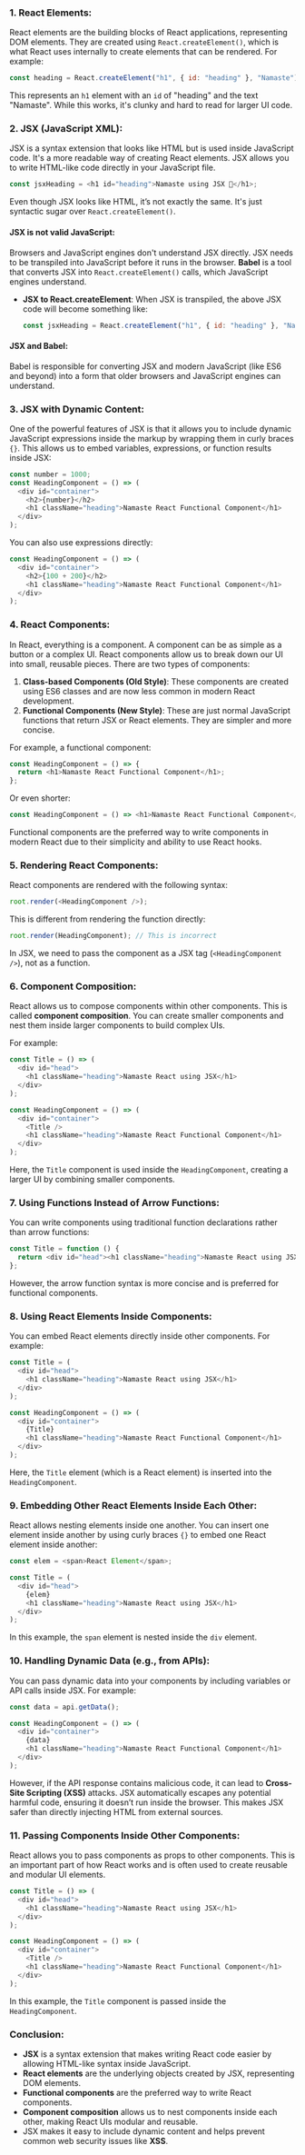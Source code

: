 
### 1. **React Elements**:
React elements are the building blocks of React applications, representing DOM elements. They are created using `React.createElement()`, which is what React uses internally to create elements that can be rendered. For example:

```javascript
const heading = React.createElement("h1", { id: "heading" }, "Namaste");
```

This represents an `h1` element with an `id` of "heading" and the text "Namaste". While this works, it's clunky and hard to read for larger UI code.

### 2. **JSX (JavaScript XML)**:
JSX is a syntax extension that looks like HTML but is used inside JavaScript code. It's a more readable way of creating React elements. JSX allows you to write HTML-like code directly in your JavaScript file.

```javascript
const jsxHeading = <h1 id="heading">Namaste using JSX 🚀</h1>;
```

Even though JSX looks like HTML, it’s not exactly the same. It's just syntactic sugar over `React.createElement()`.

#### JSX is not valid JavaScript:
Browsers and JavaScript engines don't understand JSX directly. JSX needs to be transpiled into JavaScript before it runs in the browser. **Babel** is a tool that converts JSX into `React.createElement()` calls, which JavaScript engines understand.

- **JSX to React.createElement**: When JSX is transpiled, the above JSX code will become something like:
  ```javascript
  const jsxHeading = React.createElement("h1", { id: "heading" }, "Namaste using JSX 🚀");
  ```

#### JSX and Babel:
Babel is responsible for converting JSX and modern JavaScript (like ES6 and beyond) into a form that older browsers and JavaScript engines can understand.

### 3. **JSX with Dynamic Content**:
One of the powerful features of JSX is that it allows you to include dynamic JavaScript expressions inside the markup by wrapping them in curly braces `{}`. This allows us to embed variables, expressions, or function results inside JSX:

```javascript
const number = 1000;
const HeadingComponent = () => (
  <div id="container">
    <h2>{number}</h2>
    <h1 className="heading">Namaste React Functional Component</h1>
  </div>
);
```

You can also use expressions directly:

```javascript
const HeadingComponent = () => (
  <div id="container">
    <h2>{100 + 200}</h2>
    <h1 className="heading">Namaste React Functional Component</h1>
  </div>
);
```

### 4. **React Components**:
In React, everything is a component. A component can be as simple as a button or a complex UI. React components allow us to break down our UI into small, reusable pieces. There are two types of components:

1. **Class-based Components (Old Style)**: These components are created using ES6 classes and are now less common in modern React development.
2. **Functional Components (New Style)**: These are just normal JavaScript functions that return JSX or React elements. They are simpler and more concise.

For example, a functional component:
```javascript
const HeadingComponent = () => {
  return <h1>Namaste React Functional Component</h1>;
};
```

Or even shorter:
```javascript
const HeadingComponent = () => <h1>Namaste React Functional Component</h1>;
```

Functional components are the preferred way to write components in modern React due to their simplicity and ability to use React hooks.

### 5. **Rendering React Components**:
React components are rendered with the following syntax:

```javascript
root.render(<HeadingComponent />);
```

This is different from rendering the function directly:
```javascript
root.render(HeadingComponent); // This is incorrect
```
In JSX, we need to pass the component as a JSX tag (`<HeadingComponent />`), not as a function.

### 6. **Component Composition**:
React allows us to compose components within other components. This is called **component composition**. You can create smaller components and nest them inside larger components to build complex UIs.

For example:
```javascript
const Title = () => (
  <div id="head">
    <h1 className="heading">Namaste React using JSX</h1>
  </div>
);

const HeadingComponent = () => (
  <div id="container">
    <Title />
    <h1 className="heading">Namaste React Functional Component</h1>
  </div>
);
```

Here, the `Title` component is used inside the `HeadingComponent`, creating a larger UI by combining smaller components.

### 7. **Using Functions Instead of Arrow Functions**:
You can write components using traditional function declarations rather than arrow functions:

```javascript
const Title = function () {
  return <div id="head"><h1 className="heading">Namaste React using JSX</h1></div>;
};
```

However, the arrow function syntax is more concise and is preferred for functional components.

### 8. **Using React Elements Inside Components**:
You can embed React elements directly inside other components. For example:

```javascript
const Title = (
  <div id="head">
    <h1 className="heading">Namaste React using JSX</h1>
  </div>
);

const HeadingComponent = () => (
  <div id="container">
    {Title}
    <h1 className="heading">Namaste React Functional Component</h1>
  </div>
);
```

Here, the `Title` element (which is a React element) is inserted into the `HeadingComponent`.

### 9. **Embedding Other React Elements Inside Each Other**:
React allows nesting elements inside one another. You can insert one element inside another by using curly braces `{}` to embed one React element inside another:

```javascript
const elem = <span>React Element</span>;

const Title = (
  <div id="head">
    {elem}
    <h1 className="heading">Namaste React using JSX</h1>
  </div>
);
```

In this example, the `span` element is nested inside the `div` element.

### 10. **Handling Dynamic Data (e.g., from APIs)**:
You can pass dynamic data into your components by including variables or API calls inside JSX. For example:

```javascript
const data = api.getData();

const HeadingComponent = () => (
  <div id="container">
    {data}
    <h1 className="heading">Namaste React Functional Component</h1>
  </div>
);
```

However, if the API response contains malicious code, it can lead to **Cross-Site Scripting (XSS)** attacks. JSX automatically escapes any potential harmful code, ensuring it doesn’t run inside the browser. This makes JSX safer than directly injecting HTML from external sources.

### 11. **Passing Components Inside Other Components**:
React allows you to pass components as props to other components. This is an important part of how React works and is often used to create reusable and modular UI elements.

```javascript
const Title = () => (
  <div id="head">
    <h1 className="heading">Namaste React using JSX</h1>
  </div>
);

const HeadingComponent = () => (
  <div id="container">
    <Title />
    <h1 className="heading">Namaste React Functional Component</h1>
  </div>
);
```

In this example, the `Title` component is passed inside the `HeadingComponent`.

### Conclusion:
- **JSX** is a syntax extension that makes writing React code easier by allowing HTML-like syntax inside JavaScript.
- **React elements** are the underlying objects created by JSX, representing DOM elements.
- **Functional components** are the preferred way to write React components.
- **Component composition** allows us to nest components inside each other, making React UIs modular and reusable.
- JSX makes it easy to include dynamic content and helps prevent common web security issues like **XSS**.

